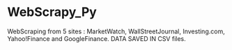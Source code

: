 # WebScrapy_Py
WebScraping from 5 sites : MarketWatch, WallStreetJournal, Investing.com, Yahoo!Finance and GoogleFinance. DATA SAVED IN CSV files.
